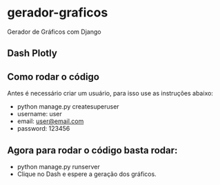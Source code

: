 # gerador-graficos
Gerador de Gráficos com Django


## Dash Plotly

## Como rodar o código

Antes é necessário criar um usuário, para isso use as instruções abaixo:

- python manage.py createsuperuser
- username: user
- email: user@email.com
- password: 123456

## Agora para rodar o código basta rodar:

- python manage.py runserver
- Clique no Dash e espere a geração dos gráficos.
